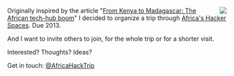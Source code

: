 <img src="https://dl.dropbox.com/u/732913/AfricaHackTripMap.png" align="right">Originally inspired by the article "[From Kenya to Madagascar: The African tech-hub boom](http://www.bbc.co.uk/news/business-18878585)" I decided to organize a trip through [Africa's Hacker Spaces](https://africahubs.crowdmap.com/). Due 2013.

And I want to invite others to join, for the whole trip or for a shorter visit.

Interested? Thoughts? Ideas?

Get in touch: [@AfricaHackTrip](http://twitter.com/AfricaHackTrip)